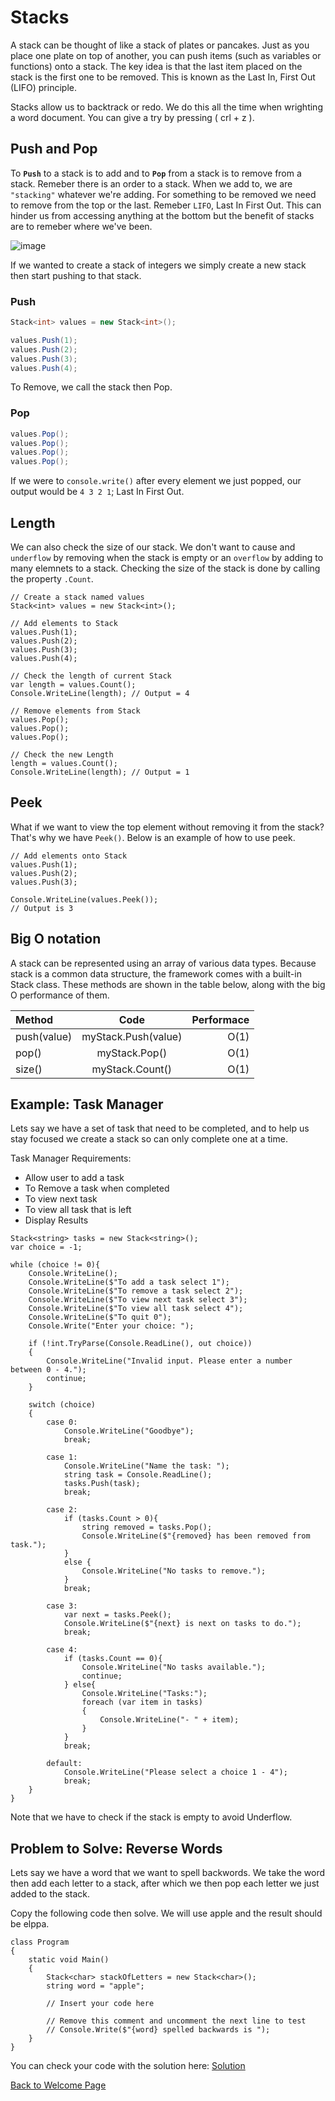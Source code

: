 
# Stacks

A stack can be thought of like a stack of plates or pancakes. Just as you place one plate on top of another, you can push items (such as variables or functions) onto a stack. The key idea is that the last item placed on the stack is the first one to be removed. This is known as the Last In, First Out (LIFO) principle.

Stacks allow us to backtrack or redo. We do this all the time when wrighting a word document. You can give a try by pressing ( crl + z ). 



## Push and Pop

To <b>`Push`</b> to a stack is to add and to <b>`Pop`</b> from a stack is to remove from a stack. Remeber there is an order to a stack. When we add to, we are `"stacking"` whatever we're adding. For something to be removed we need to remove from the top or the last. Remeber `LIFO`, Last In First Out. This can hinder us from accessing anything at the bottom but the benefit of stacks are to remeber where we've been. 

![image](Images/stack.png) 
<!--- Reference 
https://www.stratascratch.com/blog/commonly-asked-data-structure-interview-questions/ --->  

If we wanted to create a stack of integers we simply create a new stack then start pushing to that stack. 

### Push

```csharp
Stack<int> values = new Stack<int>();

values.Push(1);
values.Push(2);
values.Push(3);
values.Push(4);
```
To Remove, we call the stack then Pop.

### Pop

```csharp
values.Pop();
values.Pop();
values.Pop();
values.Pop();
```
If we were to `console.write()` after every element we just popped, our output would be `4 3 2 1`; Last In First Out.

## Length

We can also check the size of our stack. We don't want to cause and `underflow` by removing when the stack is empty or an `overflow` by adding to many elemnets to a stack. Checking the size of the stack is done by calling the property `.Count`.

```Csharp
// Create a stack named values
Stack<int> values = new Stack<int>();

// Add elements to Stack
values.Push(1);
values.Push(2);
values.Push(3);
values.Push(4);

// Check the length of current Stack
var length = values.Count();
Console.WriteLine(length); // Output = 4

// Remove elements from Stack
values.Pop();
values.Pop();
values.Pop();

// Check the new Length
length = values.Count();
Console.WriteLine(length); // Output = 1
```
## Peek

What if we want to view the top element without removing it from the stack? That's why we have `Peek()`. Below is an example of how to use peek.

```Csharp
// Add elements onto Stack
values.Push(1);
values.Push(2);
values.Push(3);

Console.WriteLine(values.Peek());
// Output is 3
```

## Big O notation

A stack can be represented using an array of various data types. Because stack is a common data structure, the framework comes with a built-in Stack class. These methods are shown in the table below, along with the big O performance of them.

|   Method    |    Code            |  Performace  |
|:------------|:------------------:|-------------:|
| push(value) | myStack.Push(value)|     O(1)     |
|    pop()    |    myStack.Pop()   |     O(1)     |
|   size()    |   myStack.Count()  |     O(1)     |


## Example: Task Manager

Lets say we have a set of task that need to be completed, and to help us stay focused we create a stack so can only complete one at a time. 

Task Manager Requirements:
- Allow user to add a task
- To Remove a task when completed
- To view next task
- To view all task that is left
- Display Results 

```Csharp
Stack<string> tasks = new Stack<string>();
var choice = -1;

while (choice != 0){
    Console.WriteLine();
    Console.WriteLine($"To add a task select 1");
    Console.WriteLine($"To remove a task select 2");
    Console.WriteLine($"To view next task select 3");
    Console.WriteLine($"To view all task select 4");
    Console.WriteLine($"To quit 0");
    Console.Write("Enter your choice: ");

    if (!int.TryParse(Console.ReadLine(), out choice))
    {
        Console.WriteLine("Invalid input. Please enter a number between 0 - 4.");
        continue;
    }

    switch (choice)
    {
        case 0:
            Console.WriteLine("Goodbye");
            break;

        case 1:
            Console.WriteLine("Name the task: ");
            string task = Console.ReadLine();
            tasks.Push(task);
            break;

        case 2:
            if (tasks.Count > 0){
                string removed = tasks.Pop();
                Console.WriteLine($"{removed} has been removed from task.");
            }
            else {
                Console.WriteLine("No tasks to remove.");
            }
            break;

        case 3:
            var next = tasks.Peek();
            Console.WriteLine($"{next} is next on tasks to do.");
            break;

        case 4:
            if (tasks.Count == 0){
                Console.WriteLine("No tasks available.");
                continue;
            } else{
                Console.WriteLine("Tasks:");
                foreach (var item in tasks)
                {
                    Console.WriteLine("- " + item);
                }
            }
            break;
            
        default:
            Console.WriteLine("Please select a choice 1 - 4");
            break;
    }
} 
```

Note that we have to check if the stack is empty to avoid Underflow. 

## Problem to Solve: Reverse Words

Lets say we have a word that we want to spell backwords. We take the word then add each letter to a stack, after which we then pop each letter we just added to the stack.

Copy the following code then solve. We will use apple and the result should be elppa. 

```Csharp
class Program
{
    static void Main()
    {
        Stack<char> stackOfLetters = new Stack<char>();
        string word = "apple";

        // Insert your code here

        // Remove this comment and uncomment the next line to test
        // Console.Write($"{word} spelled backwards is ");
    }
}
```

You can check your code with the solution here: [Solution](stacks_problem_solution)

[Back to Welcome Page](0-welcome.md)